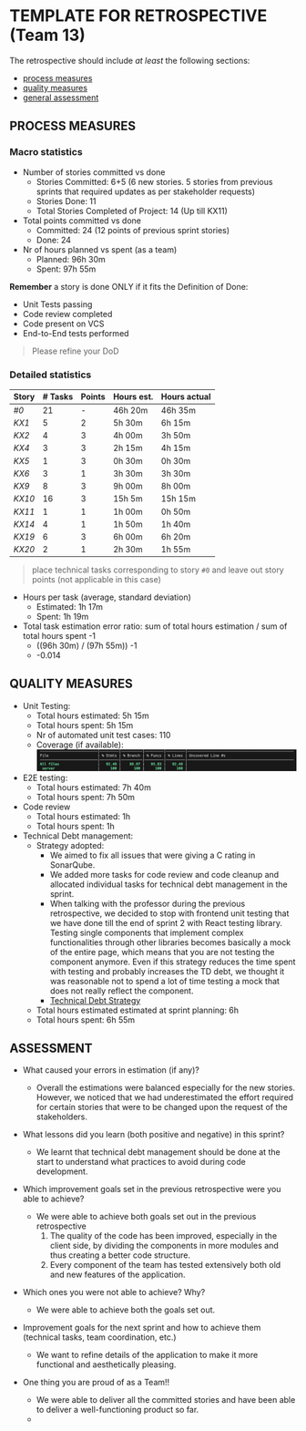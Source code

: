 TEMPLATE FOR RETROSPECTIVE (Team 13)
=====================================

The retrospective should include _at least_ the following
sections:

- [process measures](#process-measures)
- [quality measures](#quality-measures)
- [general assessment](#assessment)

## PROCESS MEASURES 

### Macro statistics

- Number of stories committed vs done
  - Stories Committed: 6+5 (6 new stories. 5 stories from previous sprints that required updates as per stakeholder requests)
  - Stories Done: 11
  - Total Stories Completed of Project: 14 (Up till KX11)
- Total points committed vs done 
  - Committed: 24 (12 points of previous sprint stories)
  - Done: 24
- Nr of hours planned vs spent (as a team)
  - Planned: 96h 30m
  - Spent: 97h 55m

**Remember**  a story is done ONLY if it fits the Definition of Done:
 
- Unit Tests passing
- Code review completed
- Code present on VCS
- End-to-End tests performed

> Please refine your DoD 

### Detailed statistics

| Story  | # Tasks | Points | Hours est. | Hours actual |
|--------|---------|--------|------------|--------------|
| _#0_   |    21     |    -   |    46h 20m  |    46h 35m         |
| _KX1_  |   5      |    2    |    5h 30m    |   6h 15m     |
| _KX2_  |   4      |     3   |   4h  00m       |   3h 50m       |
| _KX4_  |     3    |   3     |  2h 15m     |   4h 15m         |
| _KX5_   |   1      |  3      |  0h 30m         |  0h 30m      |
| _KX6_   |   3      |  1      | 3h 30m       |   3h 30m         |
| _KX9_   |    8     |   3     |    9h 00m    |     8h 00m    |
| _KX10_  |   16      |   3     |   15h 5m     |   15h 15m   |
| _KX11_  |    1     |   1     |     1h 00m       |    0h 50m   |
| _KX14_  |   4      |   1     |    1h 50m   |      1h 40m    |
| _KX19_  |     6    |   3     |     6h 00m    |      6h 20m     |
| _KX20_  |    2     |   1     |    2h 30m        |   1h 55m |
   

> place technical tasks corresponding to story `#0` and leave out story points (not applicable in this case)

- Hours per task (average, standard deviation)
  - Estimated: 1h 17m
  - Spent: 1h 19m
- Total task estimation error ratio: sum of total hours estimation / sum of total hours spent -1
  - ((96h 30m) / (97h 55m)) -1
  - -0.014

  
## QUALITY MEASURES 

- Unit Testing:
  - Total hours estimated: 5h 15m
  - Total hours spent: 5h 15m
  - Nr of automated unit test cases: 110 
  - Coverage (if available): ![Test Coverage](Sprint3_TestCoverage.png) 
- E2E testing:
  - Total hours estimated: 7h 40m
  - Total hours spent: 7h 50m
- Code review 
  - Total hours estimated: 1h
  - Total hours spent: 1h
- Technical Debt management:
  - Strategy adopted: 
    - We aimed to fix all issues that were giving a C rating in SonarQube.
    - We added more tasks for code review and code cleanup and allocated individual tasks for technical debt management in the sprint.
    - When talking with the professor during the previous retrospective, we decided to stop with frontend unit testing that we have done till the end of sprint 2 with React testing library. Testing single components that implement complex functionalities through other libraries becomes basically a mock of the entire page, which means that you are not testing the component anymore. Even if this strategy reduces the time spent with testing and probably increases the TD debt, we thought it was reasonable not to spend a lot of time testing a mock that does not really reflect the component.
    - [Technical Debt Strategy](../TD_strategy.md)
  - Total hours estimated estimated at sprint planning: 6h
  - Total hours spent: 6h 55m
  


## ASSESSMENT

- What caused your errors in estimation (if any)?
  - Overall the estimations were balanced especially for the new stories. However, we noticed that we had underestimated the effort required for certain stories that were to be changed upon the request of the stakeholders.

- What lessons did you learn (both positive and negative) in this sprint?
  - We learnt that technical debt management should be done at the start to understand what practices to avoid during code development. 

- Which improvement goals set in the previous retrospective were you able to achieve?   
  - ⁠We were able to achieve both goals set out in the previous retrospective
    1. The quality of the code has been improved, especially in the client side, by dividing the components in more modules and thus creating a better code structure.
    2. Every component of the team has tested extensively both old and new features of the application.

  
- Which ones you were not able to achieve? Why?
  - We were able to achieve both the goals set out. 

- Improvement goals for the next sprint and how to achieve them (technical tasks, team coordination, etc.)
  - We want to refine details of the application to make it more functional and aesthetically pleasing.


- One thing you are proud of as a Team!!
  - We were able to deliver all the committed stories and have been able to deliver a well-functioning product so far.
  - 